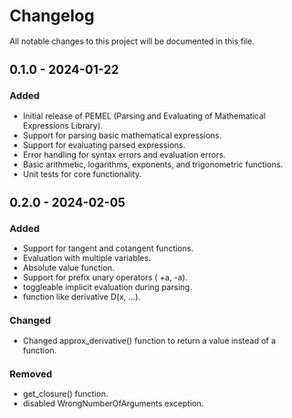 # Changelog

All notable changes to this project will be documented in this file.

## 0.1.0 - 2024-01-22

### Added
- Initial release of PEMEL (Parsing and Evaluating of Mathematical Expressions Library).
- Support for parsing basic mathematical expressions.
- Support for evaluating parsed expressions.
- Error handling for syntax errors and evaluation errors.
- Basic arithmetic, logarithms, exponents, and trigonometric functions.
- Unit tests for core functionality.


## 0.2.0 - 2024-02-05

### Added
- Support for tangent and cotangent functions.
- Evaluation with multiple variables.
- Absolute value function.
- Support for prefix unary operators ( +a, -a).
- toggleable implicit evaluation during parsing.
- function like derivative D(x, ...).

### Changed
- Changed approx_derivative() function to return a value instead of a function.

### Removed
- get_closure() function.
- disabled WrongNumberOfArguments exception.
